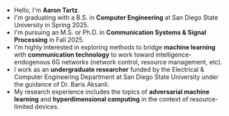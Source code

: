 - Hello, I'm **Aaron Tartz**.
- I'm graduating with a B.S. in **Computer Engineering** at San Diego State University in Spring 2025.
- I'm pursuing an M.S. or Ph.D. in **Communication Systems & Signal Processing** in Fall 2025.
- I'm highly interested in exploring methods to bridge **machine learning** with **communication technology** to work toward intelligence-endogenous 6G networks (network control, resource management, etc).
- I work as an **undergraduate researcher** funded by the Electrical & Computer Engineering Department at San Diego State University under the guidance of Dr. Baris Aksanli.
- My research experience includes the topics of **adversarial machine learning** and **hyperdimensional computing** in the context of resource-limited devices.
